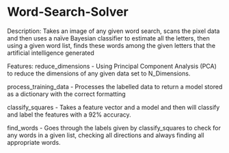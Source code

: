 # Word-Search-Solver
Description: Takes an image of any given word search, scans the pixel data and then uses a naïve Bayesian classifier to estimate all the letters, then using a given word list, finds these words among the given letters that the artificial intelligence generated

Features: 
reduce_dimensions - Using Principal Component Analysis (PCA) to reduce the dimensions of any given data set to N_Dimensions.

process_training_data - Processes the labelled data to return a model stored as a dictionary with the correct formatting

classify_squares - Takes a feature vector and a model and then will classify and label the features with a 92% accuracy. 

find_words - Goes through the labels given by classify_squares to check for any words in a given list, checking all directions and always finding all appropriate words.

